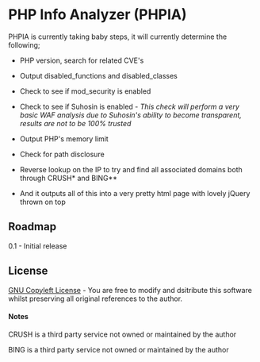 # PHP Info Analyzer (PHPIA)

PHPIA is currently taking baby steps, it will currently determine the following;

- PHP version, search for related CVE's
- Output disabled_functions and disabled_classes
- Check to see if mod_security is enabled
- Check to see if Suhosin is enabled - *This check will perform a very basic WAF analysis due to Suhosin's ability to become transparent, results are not to be 100% trusted*
- Output PHP's memory limit
- Check for path disclosure
- Reverse lookup on the IP to try and find all associated domains both through CRUSH* and BING**

- And it outputs all of this into a very pretty html page with lovely jQuery thrown on top

## Roadmap

0.1 - Initial release

## License

[GNU Copyleft License](http://www.gnu.org/copyleft/ "GNU Copyleft License") - You are free to modify and dsitribute this software whilst preserving all original references to the author.

#### Notes

CRUSH is a third party service not owned or maintained by the author

BING is a third party service not owned or maintained by the author